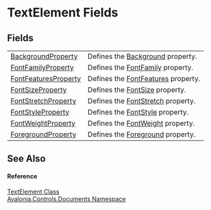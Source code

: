 # TextElement Fields




## Fields
<table>
<tr>
<td><a href="F_Avalonia_Controls_Documents_TextElement_BackgroundProperty">BackgroundProperty</a></td>
<td>Defines the <a href="P_Avalonia_Controls_Documents_TextElement_Background">Background</a> property.</td>
</tr>
<tr>
<td><a href="F_Avalonia_Controls_Documents_TextElement_FontFamilyProperty">FontFamilyProperty</a></td>
<td>Defines the <a href="P_Avalonia_Controls_Documents_TextElement_FontFamily">FontFamily</a> property.</td>
</tr>
<tr>
<td><a href="F_Avalonia_Controls_Documents_TextElement_FontFeaturesProperty">FontFeaturesProperty</a></td>
<td>Defines the <a href="P_Avalonia_Controls_Documents_TextElement_FontFeatures">FontFeatures</a> property.</td>
</tr>
<tr>
<td><a href="F_Avalonia_Controls_Documents_TextElement_FontSizeProperty">FontSizeProperty</a></td>
<td>Defines the <a href="P_Avalonia_Controls_Documents_TextElement_FontSize">FontSize</a> property.</td>
</tr>
<tr>
<td><a href="F_Avalonia_Controls_Documents_TextElement_FontStretchProperty">FontStretchProperty</a></td>
<td>Defines the <a href="P_Avalonia_Controls_Documents_TextElement_FontStretch">FontStretch</a> property.</td>
</tr>
<tr>
<td><a href="F_Avalonia_Controls_Documents_TextElement_FontStyleProperty">FontStyleProperty</a></td>
<td>Defines the <a href="P_Avalonia_Controls_Documents_TextElement_FontStyle">FontStyle</a> property.</td>
</tr>
<tr>
<td><a href="F_Avalonia_Controls_Documents_TextElement_FontWeightProperty">FontWeightProperty</a></td>
<td>Defines the <a href="P_Avalonia_Controls_Documents_TextElement_FontWeight">FontWeight</a> property.</td>
</tr>
<tr>
<td><a href="F_Avalonia_Controls_Documents_TextElement_ForegroundProperty">ForegroundProperty</a></td>
<td>Defines the <a href="P_Avalonia_Controls_Documents_TextElement_Foreground">Foreground</a> property.</td>
</tr>
</table>

## See Also


#### Reference
<a href="T_Avalonia_Controls_Documents_TextElement">TextElement Class</a>  
<a href="N_Avalonia_Controls_Documents">Avalonia.Controls.Documents Namespace</a>  

